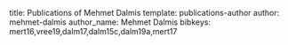 title: Publications of Mehmet Dalmis
template: publications-author
author: mehmet-dalmis
author_name: Mehmet Dalmis
bibkeys: mert16,vree19,dalm17,dalm15c,dalm19a,mert17